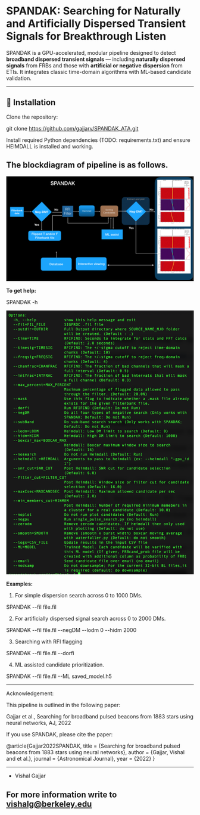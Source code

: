 
# SPANDAK: Searching for Naturally and Artificially Dispersed Transient Signals for Breakthrough Listen

SPANDAK is a GPU-accelerated, modular pipeline designed to detect **broadband dispersed transient signals** — including **naturally dispersed signals** from FRBs and those with **artificial or negative dispersion** from ETIs. It integrates classic time-domain algorithms with ML-based candidate validation.

---

## 🔧 Installation

Clone the repository:

git clone https://github.com/gajjarv/SPANDAK_ATA.git

Install required Python dependencies (TODO: requirements.txt) and ensure HEIMDALL is installed and working. 

The blockdiagram of pipeline is as follows. 
----- 

![SPANDAK](FRBsearching/images/SPANDAK_diag.png)

**To get help:**

SPANDAK -h

![Help](FRBsearching/images/Help.png)

**Examples:**
1. For simple dispersion search across 0 to 1000 DMs. 

SPANDAK --fil file.fil 

2. For artificially dispersed signal search across 0 to 2000 DMs. 

SPANDAK --fil file.fil --negDM --lodm 0 --hidm 2000
	
3. Searching with RFI flagging

SPANDAK --fil file.fil --dorfi
	
4. ML assisted candidate prioritization. 

SPANDAK --fil file.fil --ML saved_model.h5


----
Acknowledgement:

This pipeline is outlined in the following paper: 

Gajjar et al., Searching for broadband pulsed beacons from 1883 stars using neural networks, AJ, 2022

If you use SPANDAK, please cite the paper:

@article{Gajjar2022SPANDAK,
  title = {Searching for broadband pulsed beacons from 1883 stars using neural networks},
  author = {Gajjar, Vishal and et al.},
  journal = {Astronomical Journal},
  year = {2022}
}

-----------------------------------------------------------------------------------------------   
- Vishal Gajjar


For more information write to vishalg@berkeley.edu
------------------------------------------------------------------------------------------------
